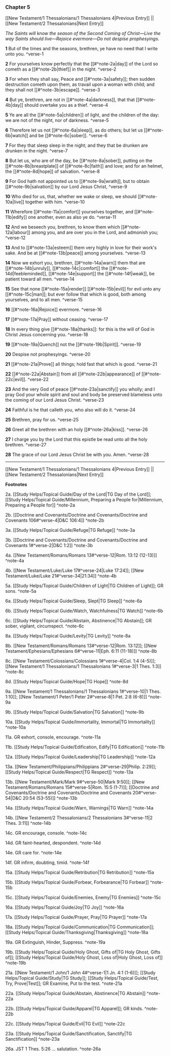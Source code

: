 ### Chapter 5

[[New Testament/1 Thessalonians/1 Thessalonians 4|Previous Entry]]  ||  [[New Testament/2 Thessalonians|Next Entry]]

*The Saints will know the season of the Second Coming of Christ—Live the way Saints should live—Rejoice evermore—Do not despise prophesyings.*

**1**  But of the times and the seasons, brethren, ye have no need that I write unto you. ^verse-1

**2**  For yourselves know perfectly that the [[#^note-2a|day]] of the Lord so cometh as a [[#^note-2b|thief]] in the night. ^verse-2

**3**  For when they shall say, Peace and [[#^note-3a|safety]]; then sudden destruction cometh upon them, as travail upon a woman with child; and they shall not [[#^note-3b|escape]]. ^verse-3

**4**  But ye, brethren, are not in [[#^note-4a|darkness]], that that [[#^note-4b|day]] should overtake you as a thief. ^verse-4

**5**  Ye are all the [[#^note-5a|children]] of light, and the children of the day: we are not of the night, nor of darkness. ^verse-5

**6**  Therefore let us not [[#^note-6a|sleep]], as do others; but let us [[#^note-6b|watch]] and be [[#^note-6c|sober]]. ^verse-6

**7**  For they that sleep sleep in the night; and they that be drunken are drunken in the night. ^verse-7

**8**  But let us, who are of the day, be [[#^note-8a|sober]], putting on the [[#^note-8b|breastplate]] of [[#^note-8c|faith]] and love; and for an helmet, the [[#^note-8d|hope]] of salvation. ^verse-8

**9**  For God hath not appointed us to [[#^note-9a|wrath]], but to obtain [[#^note-9b|salvation]] by our Lord Jesus Christ, ^verse-9

**10**  Who died for us, that, whether we wake or sleep, we should [[#^note-10a|live]] together with him. ^verse-10

**11**  Wherefore [[#^note-11a|comfort]] yourselves together, and [[#^note-11b|edify]] one another, even as also ye do. ^verse-11

**12**  And we beseech you, brethren, to know them which [[#^note-12a|labour]] among you, and are over you in the Lord, and admonish you; ^verse-12

**13**  And to [[#^note-13a|esteem]] them very highly in love for their work's sake. And be at [[#^note-13b|peace]] among yourselves. ^verse-13

**14**  Now we exhort you, brethren, [[#^note-14a|warn]] them that are [[#^note-14b|unruly]], [[#^note-14c|comfort]] the [[#^note-14d|feebleminded]], [[#^note-14e|support]] the [[#^note-14f|weak]], be patient toward all men. ^verse-14

**15**  See that none [[#^note-15a|render]] [[#^note-15b|evil]] for evil unto any [[#^note-15c|man]]; but ever follow that which is good, both among yourselves, and to all men. ^verse-15

**16**  [[#^note-16a|Rejoice]] evermore. ^verse-16

**17**  [[#^note-17a|Pray]] without ceasing. ^verse-17

**18**  In every thing give [[#^note-18a|thanks]]: for this is the will of God in Christ Jesus concerning you. ^verse-18

**19**  [[#^note-19a|Quench]] not the [[#^note-19b|Spirit]]. ^verse-19

**20**  Despise not prophesyings. ^verse-20

**21**  [[#^note-21a|Prove]] all things; hold fast that which is good. ^verse-21

**22**  [[#^note-22a|Abstain]] from all [[#^note-22b|appearance]] of [[#^note-22c|evil]]. ^verse-22

**23**  And the very God of peace [[#^note-23a|sanctify]] you wholly; and I pray God your whole spirit and soul and body be preserved blameless unto the coming of our Lord Jesus Christ. ^verse-23

**24**  Faithful is he that calleth you, who also will do it. ^verse-24

**25**  Brethren, pray for us. ^verse-25

**26**  Greet all the brethren with an holy [[#^note-26a|kiss]]. ^verse-26

**27**  I charge you by the Lord that this epistle be read unto all the holy brethren. ^verse-27

**28**  The grace of our Lord Jesus Christ be with you. Amen. ^verse-28


---
[[New Testament/1 Thessalonians/1 Thessalonians 4|Previous Entry]]  ||  [[New Testament/2 Thessalonians|Next Entry]]


**Footnotes**


2a. [[Study Helps/Topical Guide/Day of the Lord|TG Day of the Lord]]; [[Study Helps/Topical Guide/Millennium, Preparing a People for|Millennium, Preparing a People for]] ^note-2a

2b. [[Doctrine and Covenants/Doctrine and Covenants/Doctrine and Covenants 106#^verse-4|D&C 106:4]] ^note-2b

3a. [[Study Helps/Topical Guide/Refuge|TG Refuge]] ^note-3a

3b. [[Doctrine and Covenants/Doctrine and Covenants/Doctrine and Covenants 1#^verse-2|D&C 1:2]] ^note-3b

4a. [[New Testament/Romans/Romans 13#^verse-12|Rom. 13:12 (12-13)]] ^note-4a

4b. [[New Testament/Luke/Luke 17#^verse-24|Luke 17:24]]; [[New Testament/Luke/Luke 21#^verse-34|21:34]] ^note-4b

5a. [[Study Helps/Topical Guide/Children of Light|TG Children of Light]]; GR sons.  ^note-5a

6a. [[Study Helps/Topical Guide/Sleep, Slept|TG Sleep]] ^note-6a

6b. [[Study Helps/Topical Guide/Watch, Watchfulness|TG Watch]] ^note-6b

6c. [[Study Helps/Topical Guide/Abstain, Abstinence|TG Abstain]]; GR sober, vigilant, circumspect.  ^note-6c

8a. [[Study Helps/Topical Guide/Levity|TG Levity]] ^note-8a

8b. [[New Testament/Romans/Romans 13#^verse-12|Rom. 13:12]]; [[New Testament/Ephesians/Ephesians 6#^verse-11|Eph. 6:11 (11-18)]] ^note-8b

8c. [[New Testament/Colossians/Colossians 1#^verse-4|Col. 1:4 (4-5)]]; [[New Testament/1 Thessalonians/1 Thessalonians 1#^verse-3|1 Thes. 1:3]] ^note-8c

8d. [[Study Helps/Topical Guide/Hope|TG Hope]] ^note-8d

9a. [[New Testament/1 Thessalonians/1 Thessalonians 1#^verse-10|1 Thes. 1:10]]; [[New Testament/1 Peter/1 Peter 2#^verse-8|1 Pet. 2:8 (6-8)]] ^note-9a

9b. [[Study Helps/Topical Guide/Salvation|TG Salvation]] ^note-9b

10a. [[Study Helps/Topical Guide/Immortality, Immortal|TG Immortality]] ^note-10a

11a. GR exhort, console, encourage. ^note-11a

11b. [[Study Helps/Topical Guide/Edification, Edify|TG Edification]] ^note-11b

12a. [[Study Helps/Topical Guide/Leadership|TG Leadership]] ^note-12a

13a. [[New Testament/Philippians/Philippians 2#^verse-29|Philip. 2:29]]; [[Study Helps/Topical Guide/Respect|TG Respect]] ^note-13a

13b. [[New Testament/Mark/Mark 9#^verse-50|Mark 9:50]]; [[New Testament/Romans/Romans 15#^verse-5|Rom. 15:5 (1-7)]]; [[Doctrine and Covenants/Doctrine and Covenants/Doctrine and Covenants 20#^verse-54|D&C 20:54 (53-55)]] ^note-13b

14a. [[Study Helps/Topical Guide/Warn, Warnings|TG Warn]] ^note-14a

14b. [[New Testament/2 Thessalonians/2 Thessalonians 3#^verse-11|2 Thes. 3:11]] ^note-14b

14c. GR encourage, console. ^note-14c

14d. GR faint-hearted, despondent. ^note-14d

14e. GR care for. ^note-14e

14f. GR infirm, doubting, timid. ^note-14f

15a. [[Study Helps/Topical Guide/Retribution|TG Retribution]] ^note-15a

15b. [[Study Helps/Topical Guide/Forbear, Forbearance|TG Forbear]] ^note-15b

15c. [[Study Helps/Topical Guide/Enemies, Enemy|TG Enemies]] ^note-15c

16a. [[Study Helps/Topical Guide/Joy|TG Joy]] ^note-16a

17a. [[Study Helps/Topical Guide/Prayer, Pray|TG Prayer]] ^note-17a

18a. [[Study Helps/Topical Guide/Communication|TG Communication]]; [[Study Helps/Topical Guide/Thanksgiving|Thanksgiving]] ^note-18a

19a. GR Extinguish, Hinder, Suppress. ^note-19a

19b. [[Study Helps/Topical Guide/Holy Ghost, Gifts of|TG Holy Ghost, Gifts of]]; [[Study Helps/Topical Guide/Holy Ghost, Loss of|Holy Ghost, Loss of]] ^note-19b

21a. [[New Testament/1 John/1 John 4#^verse-1|1 Jn. 4:1 (1-6)]]; [[Study Helps/Topical Guide/Study|TG Study]]; [[Study Helps/Topical Guide/Test, Try, Prove|Test]]; GR Examine, Put to the test.  ^note-21a

22a. [[Study Helps/Topical Guide/Abstain, Abstinence|TG Abstain]] ^note-22a

22b. [[Study Helps/Topical Guide/Apparel|TG Apparel]]; GR kinds.  ^note-22b

22c. [[Study Helps/Topical Guide/Evil|TG Evil]] ^note-22c

23a. [[Study Helps/Topical Guide/Sanctification, Sanctify|TG Sanctification]] ^note-23a

26a. JST 1 Thes. 5:26 ... salutation. ^note-26a